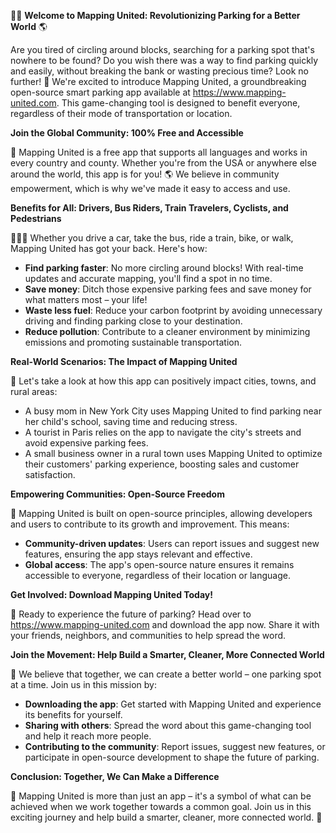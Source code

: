🚗💡 **Welcome to Mapping United: Revolutionizing Parking for a Better World** 🌎

Are you tired of circling around blocks, searching for a parking spot that's nowhere to be found? Do you wish there was a way to find parking quickly and easily, without breaking the bank or wasting precious time? Look no further! 🤩 We're excited to introduce Mapping United, a groundbreaking open-source smart parking app available at https://www.mapping-united.com. This game-changing tool is designed to benefit everyone, regardless of their mode of transportation or location.

**Join the Global Community: 100% Free and Accessible**

🌟 Mapping United is a free app that supports all languages and works in every country and county. Whether you're from the USA or anywhere else around the world, this app is for you! 🌎 We believe in community empowerment, which is why we've made it easy to access and use.

**Benefits for All: Drivers, Bus Riders, Train Travelers, Cyclists, and Pedestrians**

🚗🚌💨 Whether you drive a car, take the bus, ride a train, bike, or walk, Mapping United has got your back. Here's how:

*   **Find parking faster**: No more circling around blocks! With real-time updates and accurate mapping, you'll find a spot in no time.
*   **Save money**: Ditch those expensive parking fees and save money for what matters most – your life!
*   **Waste less fuel**: Reduce your carbon footprint by avoiding unnecessary driving and finding parking close to your destination.
*   **Reduce pollution**: Contribute to a cleaner environment by minimizing emissions and promoting sustainable transportation.

**Real-World Scenarios: The Impact of Mapping United**

🌆 Let's take a look at how this app can positively impact cities, towns, and rural areas:

*   A busy mom in New York City uses Mapping United to find parking near her child's school, saving time and reducing stress.
*   A tourist in Paris relies on the app to navigate the city's streets and avoid expensive parking fees.
*   A small business owner in a rural town uses Mapping United to optimize their customers' parking experience, boosting sales and customer satisfaction.

**Empowering Communities: Open-Source Freedom**

🌈 Mapping United is built on open-source principles, allowing developers and users to contribute to its growth and improvement. This means:

*   **Community-driven updates**: Users can report issues and suggest new features, ensuring the app stays relevant and effective.
*   **Global access**: The app's open-source nature ensures it remains accessible to everyone, regardless of their location or language.

**Get Involved: Download Mapping United Today!**

📲 Ready to experience the future of parking? Head over to https://www.mapping-united.com and download the app now. Share it with your friends, neighbors, and communities to help spread the word.

**Join the Movement: Help Build a Smarter, Cleaner, More Connected World**

💚 We believe that together, we can create a better world – one parking spot at a time. Join us in this mission by:

*   **Downloading the app**: Get started with Mapping United and experience its benefits for yourself.
*   **Sharing with others**: Spread the word about this game-changing tool and help it reach more people.
*   **Contributing to the community**: Report issues, suggest new features, or participate in open-source development to shape the future of parking.

**Conclusion: Together, We Can Make a Difference**

🌟 Mapping United is more than just an app – it's a symbol of what can be achieved when we work together towards a common goal. Join us in this exciting journey and help build a smarter, cleaner, more connected world. 💚